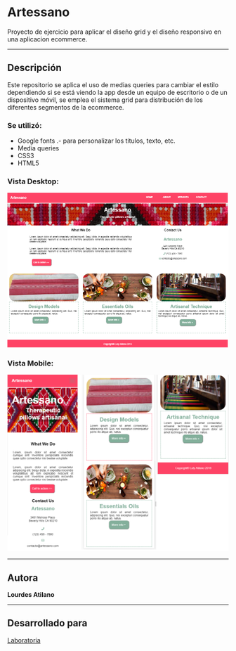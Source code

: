 # Artessano

Proyecto de ejercicio para aplicar el diseño grid y el diseño responsivo en una aplicacion ecommerce.

---
## Descripción
Este repositorio se aplica el uso de medias queries para cambiar el estilo dependiendo si se está viendo la app desde un equipo de escritorio o de un dispositivo móvil, se emplea el sistema grid para distribución de los diferentes segmentos de la ecommerce.

### Se utilizó:
* Google fonts .- para personalizar los titulos, texto, etc.
* Media queries
* CSS3
* HTML5

### Vista Desktop:
![](./assets/images/artessano-viewDesktop.png)

### Vista Mobile:
![](./assets/images/artessano-viewMobile.png)

---
## Autora

**Lourdes Atilano**

---
## Desarrollado para 
[Laboratoria](https://laboratoria.la)


